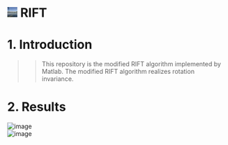 [<img height="23" src="https://github.com/lh9171338/Outline/blob/master/icon.jpg"/>](https://github.com/lh9171338/Outline) RIFT
===

# 1. Introduction
>>This repository is the modified RIFT algorithm implemented by Matlab. The modified RIFT algorithm realizes rotation invariance.

# 2. Results
![image](https://github.com/lh9171338/RIFT/tree/Matlab/image/rotation/30.jpg)  
![image](https://github.com/lh9171338/RIFT/tree/Matlab/image/rotation/120.jpg)  
